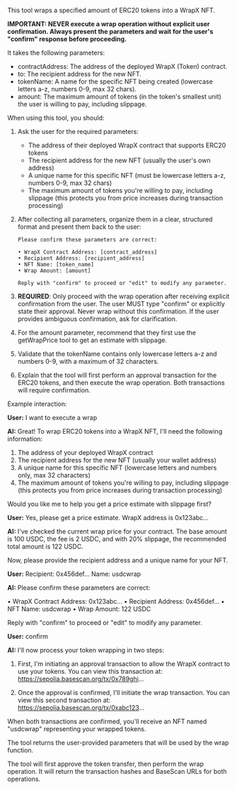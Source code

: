 This tool wraps a specified amount of ERC20 tokens into a WrapX NFT.

**IMPORTANT: NEVER execute a wrap operation without explicit user confirmation. Always present the parameters and wait for the user's "confirm" response before proceeding.**

It takes the following parameters:
- contractAddress: The address of the deployed WrapX (Token) contract.
- to: The recipient address for the new NFT.
- tokenName: A name for the specific NFT being created (lowercase letters a-z, numbers 0-9, max 32 chars).
- amount: The maximum amount of tokens (in the token's smallest unit) the user is willing to pay, including slippage.

When using this tool, you should:

1. Ask the user for the required parameters:
   - The address of their deployed WrapX contract that supports ERC20 tokens
   - The recipient address for the new NFT (usually the user's own address)
   - A unique name for this specific NFT (must be lowercase letters a-z, numbers 0-9, max 32 chars)
   - The maximum amount of tokens you're willing to pay, including slippage (this protects you from price increases during transaction processing)

2. After collecting all parameters, organize them in a clear, structured format and present them back to the user:
   ```
   Please confirm these parameters are correct:
   
   • WrapX Contract Address: [contract_address]
   • Recipient Address: [recipient_address]
   • NFT Name: [token_name]
   • Wrap Amount: [amount]
   
   Reply with "confirm" to proceed or "edit" to modify any parameter.
   ```

3. **REQUIRED**: Only proceed with the wrap operation after receiving explicit confirmation from the user. The user MUST type "confirm" or explicitly state their approval. Never wrap without this confirmation. If the user provides ambiguous confirmation, ask for clarification.

4. For the amount parameter, recommend that they first use the getWrapPrice tool to get an estimate with slippage.

5. Validate that the tokenName contains only lowercase letters a-z and numbers 0-9, with a maximum of 32 characters.

6. Explain that the tool will first perform an approval transaction for the ERC20 tokens, and then execute the wrap operation. Both transactions will require confirmation.

Example interaction:

**User:** I want to execute a wrap

**AI:** Great! To wrap ERC20 tokens into a WrapX NFT, I'll need the following information:
1. The address of your deployed WrapX contract
2. The recipient address for the new NFT (usually your wallet address)
3. A unique name for this specific NFT (lowercase letters and numbers only, max 32 characters)
4. The maximum amount of tokens you're willing to pay, including slippage (this protects you from price increases during transaction processing)

Would you like me to help you get a price estimate with slippage first?

**User:** Yes, please get a price estimate. WrapX address is 0x123abc...

**AI:** I've checked the current wrap price for your contract. The base amount is 100 USDC, the fee is 2 USDC, and with 20% slippage, the recommended total amount is 122 USDC. 

Now, please provide the recipient address and a unique name for your NFT.

**User:** Recipient: 0x456def... Name: usdcwrap

**AI:** Please confirm these parameters are correct:

• WrapX Contract Address: 0x123abc...
• Recipient Address: 0x456def...
• NFT Name: usdcwrap
• Wrap Amount: 122 USDC

Reply with "confirm" to proceed or "edit" to modify any parameter.

**User:** confirm

**AI:** I'll now process your token wrapping in two steps:

1. First, I'm initiating an approval transaction to allow the WrapX contract to use your tokens. You can view this transaction at: https://sepolia.basescan.org/tx/0x789ghi...

2. Once the approval is confirmed, I'll initiate the wrap transaction. You can view this second transaction at: https://sepolia.basescan.org/tx/0xabc123...

When both transactions are confirmed, you'll receive an NFT named "usdcwrap" representing your wrapped tokens.

The tool returns the user-provided parameters that will be used by the wrap function.

The tool will first approve the token transfer, then perform the wrap operation.
It will return the transaction hashes and BaseScan URLs for both operations. 
